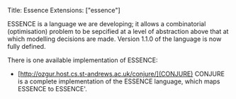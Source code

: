 Title: Essence
Extensions: ["essence"]


ESSENCE is a language we are developing; it allows a combinatorial (optimisation) problem to be sepcified at a level of abstraction above that at which modelling decisions are made. Version 1.1.0 of the language is now fully defined.

There is one available implementation of ESSENCE:

* [http://ozgur.host.cs.st-andrews.ac.uk/conjure/](CONJURE)
	CONJURE is a complete implementation of the ESSENCE language, which maps ESSENCE to ESSENCE'.
